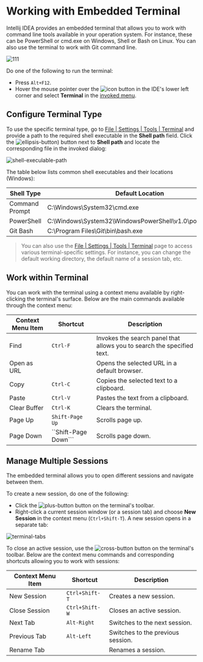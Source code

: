 # Working with Embedded Terminal

Intellij IDEA provides an embedded terminal that allows you to work with command line tools available in your operation system. For instance, these can be PowerShell or cmd.exe on Windows, Shell or Bash on Linux. You can also use the terminal to work with Git command line.

![111](https://user-images.githubusercontent.com/35970470/35732900-52fca588-082c-11e8-965d-48b4369c0486.png)

Do one of the following to run the terminal:
* Press ```Alt+F12```.
* Hover the mouse pointer over the ![icon](https://user-images.githubusercontent.com/35970470/35734067-dbfa1f2e-0830-11e8-87bf-f48be1027792.png) button in the IDE's lower left corner and select **Terminal** in the [invoked menu](https://www.jetbrains.com/help/idea/working-with-tool-windows.html#tool_window_quick_access).


## Configure Terminal Type
To use the specific terminal type, go to [File | Settings | Tools | Terminal](https://www.jetbrains.com/help/idea/terminal.html) and provide a path to the required shell executable in the **Shell path** field. Click the ![ellipsis-button](https://user-images.githubusercontent.com/35970470/35767054-6b6532d8-08f5-11e8-97e3-b8e0da50c6a5.png)) button next to **Shell path** and locate the corresponding file in the invoked dialog:

![shell-execulable-path](https://user-images.githubusercontent.com/35970470/35766911-0aaec43e-08f2-11e8-87ca-39db9ca44ea3.png)

The table below lists common shell executables and their locations (Windows):

Shell Type | Default Location
------------ | -------------
Command Prompt | C:\Windows\System32\cmd.exe
PowerShell | C:\Windows\System32\WindowsPowerShell\v1.0\powershell.exe
Git Bash | C:\Program Files\Git\bin\bash.exe

> You can also use the [File | Settings | Tools | Terminal](https://www.jetbrains.com/help/idea/terminal.html) page to access various terminal-specific settings. For instance, you can change the default working directory, the default name of a session tab, etc.


## Work within Terminal

You can work with the terminal using a context menu available by right-clicking the terminal's surface. Below are the main commands available through the context menu:

Context Menu Item | Shortcut | Description
------------ | ------------- | -------------
Find | ```Ctrl-F``` | Invokes the search panel that allows you to search the specified text.
Open as URL |  | Opens the selected URL in a default browser.
Copy | ```Ctrl-C``` | Copies the selected text to a clipboard.
Paste | ```Ctrl-V``` | Pastes the text from a clipboard.
Clear Buffer | ```Ctrl-K``` | Clears the terminal.
Page Up | ```Shift-Page Up``` | Scrolls page up.
Page Down | ``Shift-Page Down``` | Scrolls page down.



## Manage Multiple Sessions
The embedded terminal allows you to open different sessions and navigate between them.

To create a new session, do one of the following:
* Click the ![plus-button](https://user-images.githubusercontent.com/35970470/35767442-63e34c54-08fd-11e8-8f7c-99af774d947c.png) button on the terminal's toolbar.
* Right-click a current session window (or a session tab) and choose **New Session** in the context menu (```Ctrl+Shift-T```).
A new session opens in a separate tab:

![terminal-tabs](https://user-images.githubusercontent.com/35970470/35767570-959bf32a-08ff-11e8-998a-8026f92b2b2e.png)

To close an active session, use the ![cross-button](https://user-images.githubusercontent.com/35970470/35767540-e515b752-08fe-11e8-9347-8ced8e78e229.png) button on the terminal's toolbar.
Below are the context menu commands and corresponding shortcuts allowing you to work with sessions:

Context Menu Item | Shortcut | Description
------------ | ------------- | -------------
New Session | ```Ctrl+Shift-T``` | Creates a new session.
Close Session | ```Ctrl+Shift-W``` | Closes an active session.
Next Tab | ```Alt-Right``` | Switches to the next session.
Previous Tab | ```Alt-Left``` | Switches to the previous session.
Rename Tab |  | Renames a session.
